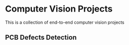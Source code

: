 # Computer Vision Projects
This is a collection of end-to-end computer vision projects

## PCB Defects Detection 
